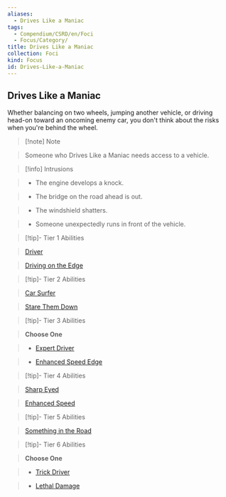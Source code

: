 ```yaml
---
aliases:
  - Drives Like a Maniac
tags:
  - Compendium/CSRD/en/Foci
  - Focus/Category/
title: Drives Like a Maniac
collection: Foci
kind: Focus
id: Drives-Like-a-Maniac
---
```

## Drives Like a Maniac    
Whether balancing on two wheels, jumping another vehicle, or driving head-on toward an oncoming enemy car, you don't think about the risks when you're behind the wheel.    
  
>[!note] Note    
>Someone who Drives Like a Maniac needs access to a vehicle.   
    
  
>[!info] Intrusions    
>- The engine develops a knock.    
>- The bridge on the road ahead is out.    
>- The windshield shatters.    
>- Someone unexpectedly runs in front of the vehicle.    
  
  
>[!tip]- Tier 1 Abilities    
> [Driver](Driver.md)    
> [Driving on the Edge](Driving-on-the-Edge.md)    
  
  
>[!tip]- Tier 2 Abilities    
> [Car Surfer](Car-Surfer.md)    
> [Stare Them Down](Stare-Them-Down.md)    
  
  
>[!tip]- Tier 3 Abilities    
> **Choose One**    
>- [Expert Driver](Expert-Driver.md)    
>- [Enhanced Speed Edge](Enhanced-Speed-Edge.md)    
  
  
>[!tip]- Tier 4 Abilities    
> [Sharp Eyed](Sharp-Eyed.md)    
> [Enhanced Speed](Enhanced-Speed.md)    
  
  
>[!tip]- Tier 5 Abilities    
> [Something in the Road](Something-in-the-Road.md)    
  
  
>[!tip]- Tier 6 Abilities    
> **Choose One**    
>- [Trick Driver](Trick-Driver.md)    
>- [Lethal Damage](Lethal-Damage.md)
